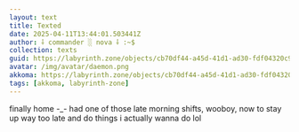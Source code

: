 ```yaml
---
layout: text
title: Texted
date: 2025-04-11T13:44:01.503441Z
author: ⸸ commander ░ nova ⸸ :~$
collection: texts
guid: https://labyrinth.zone/objects/cb70df44-a45d-41d1-ad30-fdf04320c9cf
avatar: /img/avatar/daemon.png
akkoma: https://labyrinth.zone/objects/cb70df44-a45d-41d1-ad30-fdf04320c9cf
tags: [akkoma, labyrinth-zone]
---
```


<p>finally home -_- had one of those late morning shifts, wooboy, now to stay up way too late and do things i actually wanna do lol</p>